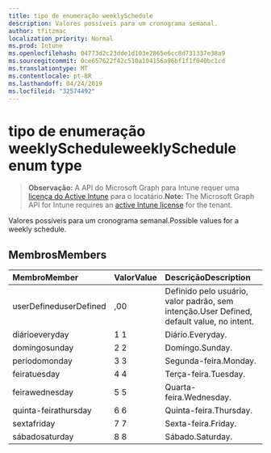```yaml
---
title: tipo de enumeração weeklySchedule
description: Valores possíveis para um cronograma semanal.
author: tfitzmac
localization_priority: Normal
ms.prod: Intune
ms.openlocfilehash: 04773d2c23dde1d103e2865e6cc8d731337e38a9
ms.sourcegitcommit: 0ce657622f42c510a104156a96bf1f1f040bc1cd
ms.translationtype: MT
ms.contentlocale: pt-BR
ms.lasthandoff: 04/24/2019
ms.locfileid: "32574492"
---
```

# <a name="weeklyschedule-enum-type"></a><span data-ttu-id="694bf-103">tipo de enumeração weeklySchedule</span><span class="sxs-lookup"><span data-stu-id="694bf-103">weeklySchedule enum type</span></span>

> <span data-ttu-id="694bf-104">**Observação:** A API do Microsoft Graph para Intune requer uma [licença do Active Intune](https://go.microsoft.com/fwlink/?linkid=839381) para o locatário.</span><span class="sxs-lookup"><span data-stu-id="694bf-104">**Note:** The Microsoft Graph API for Intune requires an [active Intune license](https://go.microsoft.com/fwlink/?linkid=839381) for the tenant.</span></span>

<span data-ttu-id="694bf-105">Valores possíveis para um cronograma semanal.</span><span class="sxs-lookup"><span data-stu-id="694bf-105">Possible values for a weekly schedule.</span></span>

## <a name="members"></a><span data-ttu-id="694bf-106">Membros</span><span class="sxs-lookup"><span data-stu-id="694bf-106">Members</span></span>
|<span data-ttu-id="694bf-107">Membro</span><span class="sxs-lookup"><span data-stu-id="694bf-107">Member</span></span>|<span data-ttu-id="694bf-108">Valor</span><span class="sxs-lookup"><span data-stu-id="694bf-108">Value</span></span>|<span data-ttu-id="694bf-109">Descrição</span><span class="sxs-lookup"><span data-stu-id="694bf-109">Description</span></span>|
|:---|:---|:---|
|<span data-ttu-id="694bf-110">userDefined</span><span class="sxs-lookup"><span data-stu-id="694bf-110">userDefined</span></span>|<span data-ttu-id="694bf-111">,0</span><span class="sxs-lookup"><span data-stu-id="694bf-111">0</span></span>|<span data-ttu-id="694bf-112">Definido pelo usuário, valor padrão, sem intenção.</span><span class="sxs-lookup"><span data-stu-id="694bf-112">User Defined, default value, no intent.</span></span>|
|<span data-ttu-id="694bf-113">diário</span><span class="sxs-lookup"><span data-stu-id="694bf-113">everyday</span></span>|<span data-ttu-id="694bf-114">1 </span><span class="sxs-lookup"><span data-stu-id="694bf-114">1</span></span>|<span data-ttu-id="694bf-115">Diário.</span><span class="sxs-lookup"><span data-stu-id="694bf-115">Everyday.</span></span>|
|<span data-ttu-id="694bf-116">domingo</span><span class="sxs-lookup"><span data-stu-id="694bf-116">sunday</span></span>|<span data-ttu-id="694bf-117">2 </span><span class="sxs-lookup"><span data-stu-id="694bf-117">2</span></span>|<span data-ttu-id="694bf-118">Domingo.</span><span class="sxs-lookup"><span data-stu-id="694bf-118">Sunday.</span></span>|
|<span data-ttu-id="694bf-119">período</span><span class="sxs-lookup"><span data-stu-id="694bf-119">monday</span></span>|<span data-ttu-id="694bf-120">3 </span><span class="sxs-lookup"><span data-stu-id="694bf-120">3</span></span>|<span data-ttu-id="694bf-121">Segunda-feira.</span><span class="sxs-lookup"><span data-stu-id="694bf-121">Monday.</span></span>|
|<span data-ttu-id="694bf-122">feira</span><span class="sxs-lookup"><span data-stu-id="694bf-122">tuesday</span></span>|<span data-ttu-id="694bf-123">4 </span><span class="sxs-lookup"><span data-stu-id="694bf-123">4</span></span>|<span data-ttu-id="694bf-124">Terça-feira.</span><span class="sxs-lookup"><span data-stu-id="694bf-124">Tuesday.</span></span>|
|<span data-ttu-id="694bf-125">feira</span><span class="sxs-lookup"><span data-stu-id="694bf-125">wednesday</span></span>|<span data-ttu-id="694bf-126">5 </span><span class="sxs-lookup"><span data-stu-id="694bf-126">5</span></span>|<span data-ttu-id="694bf-127">Quarta-feira.</span><span class="sxs-lookup"><span data-stu-id="694bf-127">Wednesday.</span></span>|
|<span data-ttu-id="694bf-128">quinta-feira</span><span class="sxs-lookup"><span data-stu-id="694bf-128">thursday</span></span>|<span data-ttu-id="694bf-129">6 </span><span class="sxs-lookup"><span data-stu-id="694bf-129">6</span></span>|<span data-ttu-id="694bf-130">Quinta-feira.</span><span class="sxs-lookup"><span data-stu-id="694bf-130">Thursday.</span></span>|
|<span data-ttu-id="694bf-131">sexta</span><span class="sxs-lookup"><span data-stu-id="694bf-131">friday</span></span>|<span data-ttu-id="694bf-132">7 </span><span class="sxs-lookup"><span data-stu-id="694bf-132">7</span></span>|<span data-ttu-id="694bf-133">Sexta-feira.</span><span class="sxs-lookup"><span data-stu-id="694bf-133">Friday.</span></span>|
|<span data-ttu-id="694bf-134">sábado</span><span class="sxs-lookup"><span data-stu-id="694bf-134">saturday</span></span>|<span data-ttu-id="694bf-135">8 </span><span class="sxs-lookup"><span data-stu-id="694bf-135">8</span></span>|<span data-ttu-id="694bf-136">Sábado.</span><span class="sxs-lookup"><span data-stu-id="694bf-136">Saturday.</span></span>|



